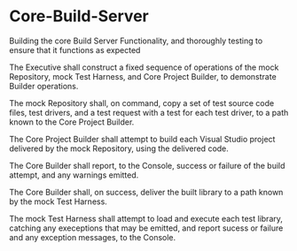 # Core-Build-Server
Building the core Build Server Functionality, and thoroughly testing to ensure that it functions as expected



The Executive shall construct a fixed sequence of operations of the mock Repository, mock Test Harness, and Core Project Builder, to demonstrate Builder operations.

The mock Repository shall, on command, copy a set of test source code files, test drivers, and a test request with a test for each test driver, to a path known to the Core Project Builder.

The Core Project Builder shall attempt to build each Visual Studio project delivered by the mock Repository, using the delivered code.

The Core Builder shall report, to the Console, success or failure of the build attempt, and any warnings emitted.

The Core Builder shall, on success, deliver the built library to a path known by the mock Test Harness.

The mock Test Harness shall attempt to load and execute each test library, catching any execeptions that may be emitted, and report sucess or failure and any exception messages, to the Console.
